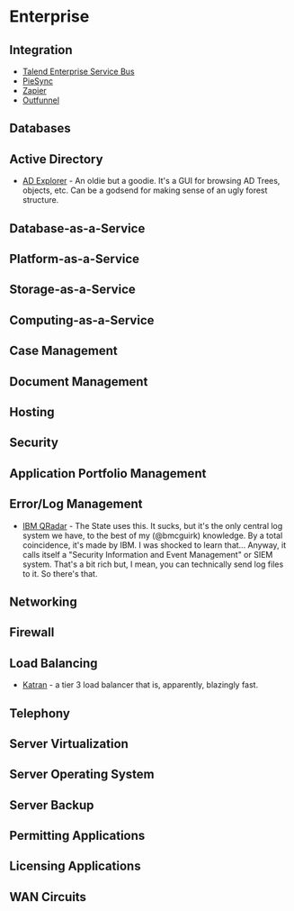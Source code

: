 # Enterprise

## Integration

- [Talend Enterprise Service Bus](https://www.talend.com/products/application-integration/data-services-platform/)
- [PieSync](https://www.piesync.com/)
- [Zapier](https://zapier.com/)
- [Outfunnel](https://outfunnel.com/)


## Databases

## Active Directory

- [AD Explorer](https://docs.microsoft.com/en-us/sysinternals/downloads/adexplorer) - An oldie but a goodie. It's a GUI for browsing AD Trees, objects, etc. Can be a godsend for making sense of an ugly forest structure.

## Database-as-a-Service

## Platform-as-a-Service

## Storage-as-a-Service

## Computing-as-a-Service

## Case Management

## Document Management

## Hosting

## Security

## Application Portfolio Management

## Error/Log Management

- [IBM QRadar](https://www.ibm.com/us-en/marketplace/ibm-qradar-siem) - The State uses this. It sucks, but it's the only central log system we have, to the best of my (@bmcguirk) knowledge. By a total coincidence, it's made by IBM. I was shocked to learn that... Anyway, it calls itself a "Security Information and Event Management" or SIEM system. That's a bit rich but, I mean, you can technically send log files to it. So there's that.

## Networking

## Firewall

## Load Balancing

- [Katran](https://github.com/facebookincubator/katran) - a tier 3 load balancer that is, apparently, blazingly fast.

## Telephony

## Server Virtualization

## Server Operating System

## Server Backup

## Permitting Applications

## Licensing Applications

## WAN Circuits
